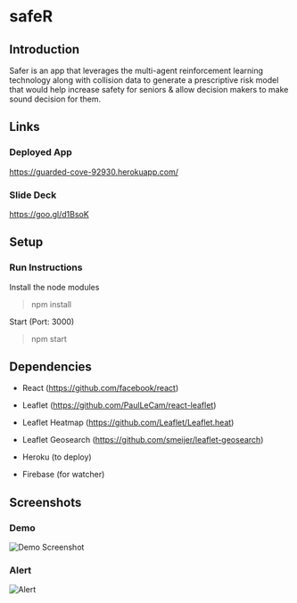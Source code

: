 # safeR 

## Introduction
Safer is an app that leverages the multi-agent reinforcement learning technology along with collision data to generate a prescriptive risk model that would help increase safety for seniors & allow decision makers to make sound decision for them.

## Links

### Deployed App
https://guarded-cove-92930.herokuapp.com/

### Slide Deck
https://goo.gl/d1BsoK

## Setup

### Run Instructions

Install the node modules
> npm install 

Start (Port: 3000)
> npm start

## Dependencies

* React
  (https://github.com/facebook/react)

* Leaflet
  (https://github.com/PaulLeCam/react-leaflet)

* Leaflet Heatmap
  (https://github.com/Leaflet/Leaflet.heat)

* Leaflet Geosearch
  (https://github.com/smeijer/leaflet-geosearch)
  
* Heroku (to deploy)

* Firebase (for watcher)

## Screenshots

### Demo
![Demo Screenshot](/screenshot/demo.png)

### Alert
![Alert](/screenshot/alert.png)

